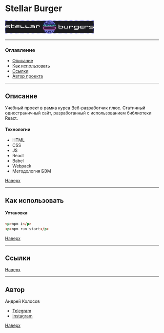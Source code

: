 # <a id="top" />Stellar Burger

![Картинка](./images/logo.png)

---

### Оглавление

- [Описание](#description)
- [Как использовать](#how-to-use)
- [Ссылки](#references)
- [Автор проекта](#author)

---

## <a id="description" />Описание

Учебный проект в рамка курса Веб-разработчик плюс. Статичный одностраничный сайт, разработанный с использованием библиотеки React.

#### Технологии

- HTML
- CSS
- JS
- React
- Babel
- Webpack
- Методология БЭМ

[Наверх](#top)

---

## <a id="how-to-use" />Как использовать

#### Установка

```html
<p>npm i</p>
<p>npm run start</p>
```

[Наверх](#top)

---

## <a id="references" />Ссылки

[Наверх](#top)

---

## <a id="author" />Автор

Андрей Колосов

- [Telegram ](https://t.me/RustyVoid)
- [Instagram](https://www.instagram.com/akolosof/)

[Наверх](#top)
